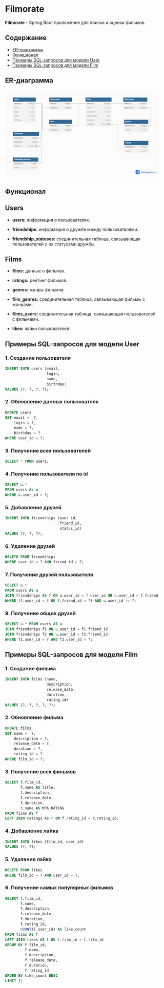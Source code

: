 # Filmorate

**Filmorate** - Spring Boot приложение для поиска и оценки фильмов.

## Содержание

- [ER-диаграмма](#er-диаграмма)
- [Функционал](#функционал)
- [Примеры SQL-запросов для модели User](#примеры-sql-запросов-для-модели-user)
- [Примеры SQL-запросов для модели Film](#примеры-sql-запросов-для-модели-film)

## ER-диаграмма

![Схема базы данных](assets/images/filmorate_diagram.png)

## Функционал

## Users

- **users:** информация о пользователях.

- **friendships:** информация о дружбе между пользователями.

- **friendship_statuses:** соединительная таблица, связывающая пользователей с их статусами дружбы.

## Films

- **films:** данные о фильмах.

- **ratings:** рейтинг фильмов.

- **genres:** жанры фильмов.

- **film_genres:** соединительная таблица, связывающая фильмы с жанрами.

- **films_users:** соединительная таблица, связывающая пользователей с фильмами.

- **likes:** лайки пользователей.


## Примеры SQL-запросов для модели User

### 1. Создание пользователя

```sql
INSERT INTO users (email, 
                   login, 
                   name, 
                   birthday)
VALUES (?, ?, ?, ?);
```

### 2. Обновление данных пользователя

```sql
UPDATE users 
SET email =  ?, 
    login = ?, 
    name = ?, 
    birthday = ?
WHERE user_id = ?;
```

### 3. Получение всех пользователей

```sql
SELECT * FROM users;
```

### 4. Получение пользователя по id

```sql
SELECT u.*
FROM users As u
WHERE u.user_id = ?;
```

### 5. Добавление друзей

```sql
INSERT INTO friendships (user_id,
                         friend_id,
                         status_id)
VALUES (?, ?, ?);
```

### 6. Удаление друзей

```sql
DELETE FROM friendships 
WHERE user_id = ? AND friend_id = ?;
```

### 7. Получение друзей пользователя

```sql
SELECT u.*
FROM users AS u
JOIN friendships AS f ON u.user_id = f.user_id OR u.user_id = f.friend_id
WHERE (f.user_id = ? OR f.friend_id = ?) AND u.user_id != ?;
```

### 8. Получение общих друзей

```sql
SELECT u.* FROM users AS u
JOIN friendships f1 ON u.user_id = f1.friend_id
JOIN friendships f2 ON u.user_id = f2.friend_id
WHERE f1.user_id = ? AND f2.user_id = ?;
```


## Примеры SQL-запросов для модели Film

### 1. Создание фильма

```sql
INSERT INTO films (name, 
                   description, 
                   release_date, 
                   duration,
                   rating_id)
VALUES (?, ?, ?, ?, ?);
```

### 2. Обновление фильма

```sql
UPDATE films 
SET name =  ?, 
    description = ?, 
    release_date = ?, 
    duration = ?,
    rating_id = ?
WHERE film_id = ?;
```

### 3. Получение всех фильмов

```sql
SELECT f.film_id,
       f.name AS title,
       f.description,
       f.release_date,
       f.duration,
       r.name AS MPA_RATING
FROM films AS f
LEFT JOIN ratings AS r ON f.rating_id = r.rating_id;
```

### 4. Добавление лайка

```sql
INSERT INTO likes (film_id, user_id)
VALUES (?, ?);
```

### 5. Удаление лайка

```sql
DELETE FROM likes
WHERE film_id = ? AND user_id = ?;
```

### 6. Получение самых популярных фильмов

```sql
SELECT f.film_id, 
       f.name, 
       f.description, 
       f.release_date, 
       f.duration, 
       f.rating_id,
       COUNT(l.user_id) AS like_count
FROM films AS f
LEFT JOIN likes AS l ON f.film_id = l.film_id
GROUP BY f.film_id, 
         f.name, 
         f.description, 
         f.release_date, 
         f.duration, 
         f.rating_id
ORDER BY like_count DESC
LIMIT ?;
```